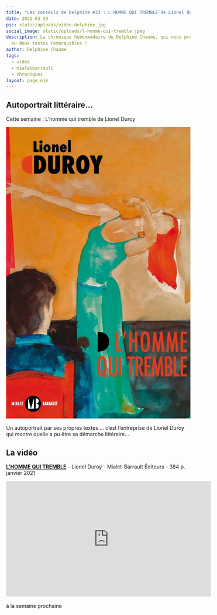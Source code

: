 ```yaml
---
title: "Les conseils de Delphine #33 : L'HOMME QUI TREMBLE de Lionel Duroy"
date: 2021-03-29
pic: static/uploads/video-delphine.jpg
social_image: static/uploads/l-homme-qui-tremble.jpeg
description: La chronique hebdomadaire de Delphine Chaume, qui nous présente un
  ou deux textes remarquables !
author: Delphine Chaume
tags:
  - video
  - mialetbarrault
  - chroniques
layout: page.njk
---
```

## Autoportrait littéraire...

Cette semaine : L’homme qui tremble de Lionel Duroy

![Couverture très colorée, mur orange, sol bleu, une femme en robe verte, cheveux orange vif, chante ou danse devant un homme de dos, assis sur une chaise rouge.](static/uploads/l-homme-qui-tremble.jpeg "L'homme qui tremble")

Un autoportrait par ses propres textes ... c’est l’entreprise de Lionel Duroy qui montre quelle a pu être sa démarche littéraire...

## La vidéo

**[L'HOMME QUI TREMBLE](https://www.mialetbarrault.fr/lionel-duroy-lhomme-qui-tremble/)** - Lionel Duroy - Mialet-Barrault Éditeurs - 384 p. janvier 2021

<iframe width="560" height="315" src="https://www.youtube-nocookie.com/embed/ICvroT2a8YI" title="YouTube video player" frameborder="0" allow="accelerometer; autoplay; clipboard-write; encrypted-media; gyroscope; picture-in-picture" allowfullscreen></iframe>

à la semaine prochaine
